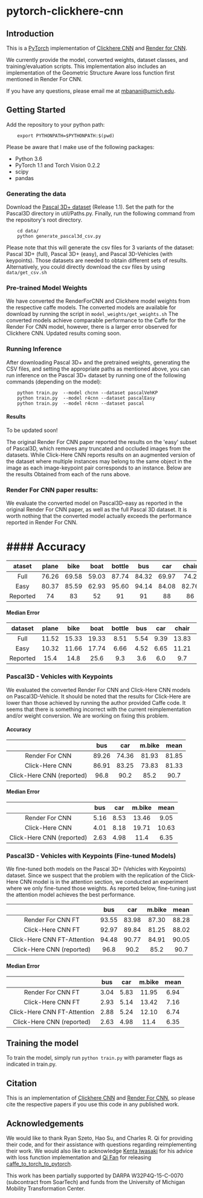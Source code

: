 # pytorch-clickhere-cnn


## Introduction

This is a [PyTorch](http://pytorch.org) implementation of [Clickhere CNN](https://github.com/rszeto/click-here-cnn)
and [Render for CNN](https://github.com/shapenet/RenderForCNN).

We currently provide the model, converted weights, dataset classes, and training/evaluation scripts.
This implementation also includes an implementation of the Geometric Structure Aware loss function first mentioned in Render For CNN.


If you have any questions, please email me at mbanani@umich.edu.

## Getting Started

Add the repository to your python path:

        export PYTHONPATH=$PYTHONPATH:$(pwd)


Please be aware that I make use of the following packages:
- Python 3.6 
- PyTorch 1.1 and Torch Vision 0.2.2
- scipy 
- pandas 

### Generating the data
Download the [Pascal 3D+ dataset](http://cvgl.stanford.edu/projects/pascal3d.html) (Release 1.1).
Set the path for the Pascal3D directory in util/Paths.py. Finally, run the following command from the repository's root directory.

        cd data/
        python generate_pascal3d_csv.py

Please note that this will generate the csv files for 3 variants of the dataset: Pascal 3D+ (full), Pascal 3D+ (easy), and Pascal 3D-Vehicles (with keypoints). Those datasets are needed to obtain different sets of results.
Alternatively, you could directly download the csv files by using `data/get_csv.sh`

### Pre-trained Model Weights

We have converted the RenderForCNN and Clickhere model weights from the respective caffe models.
The converted models are available for download by running the script in `model_weights/get_weights.sh` 
The converted models achieve comparable performance to the Caffe for the Render For CNN
model, however, there is a larger error observed for Clickhere CNN.
Updated results coming soon.

### Running Inference

After downloading Pascal 3D+ and the pretrained weights, generating the CSV files, and setting the appropriate paths as mentioned above,
you can run inference on the Pascal 3D+ dataset by running one of the following commands (depending on the model):

        python train.py  --model chcnn --dataset pascalVehKP  
        python train.py  --model r4cnn --dataset pascalEasy
        python train.py  --model r4cnn --dataset pascal


#### Results

To be updated soon! 

The original Render For CNN paper reported the results on the 'easy' subset of Pascal3D, which removes any truncated and occluded images from the datasets. While Click-Here CNN reports results on an augmented version of the dataset where multiple instances may belong to the same object in the image as each image-keypoint pair corresponds to an instance. Below are the results Obtained from each of the runs above.

### Render For CNN paper results:

We evaluate the converted model on Pascal3D-easy as reported in the original Render For CNN paper,
as well as the full Pascal 3D dataset.
It is worth nothing that the converted model actually exceeds the performance reported in Render For CNN.

# #### Accuracy
ataset    | plane | bike  | boat  | bottle| bus   | car   | chair |d.table| mbike | sofa  | train | tv    | mean  |
|:---------:|:-----:|:-----:|:-----:|:-----:|:-----:|:-----:|:-----:|:-----:|:-----:|:-----:|:-----:|:-----:|:-----:|
| Full      | 76.26 | 69.58 | 59.03 | 87.74 | 84.32 | 69.97 | 74.2  | 66.79 | 77.29 | 82.37 | 75.48 | 81.93 | 75.41 |
| Easy      | 80.37 | 85.59 | 62.93 | 95.60 | 94.14 | 84.08 | 82.76 | 80.95 | 85.30 | 84.61 | 84.08 | 93.26 | 84.47 |
| Reported  | 74    | 83    | 52    | 91    | 91    | 88    | 86    | 73    | 78    | 90    | 86    | 92    | 82    |

#### Median Error
|dataset    | plane | bike  | boat  | bottle| bus   | car   | chair |d.table| mbike | sofa  | train | tv    | mean  |
|:---------:|:-----:|:-----:|:-----:|:-----:|:-----:|:-----:|:-----:|:-----:|:-----:|:-----:|:-----:|:-----:|:-----:|
|Full       | 11.52 | 15.33 | 19.33 | 8.51  | 5.54  | 9.39  | 13.83 | 12.87 | 14.90 | 13.03 | 8.96  | 13.72 | 12.24 |
|Easy       | 10.32 | 11.66 | 17.74 | 6.66  | 4.52  | 6.65  | 11.21 | 9.75  | 13.11 | 9.76  | 5.52  | 11.93 | 9.90  |
|Reported   | 15.4  | 14.8  | 25.6  | 9.3   | 3.6   | 6.0   | 9.7   | 10.8  | 16.7  | 9.5   | 6.1   | 12.6  | 11.7  |



### Pascal3D - Vehicles with Keypoints

We evaluated the converted Render For CNN and Click-Here CNN models on Pascal3D-Vehicle.
It should be noted that the results for Click-Here are lower than those achieved by running the author provided Caffe code.
It seems that there is something incorrect with the current reimplementation and/or weight conversion.
We are working on fixing this problem.

#### Accuracy
|                           |  bus  | car   | m.bike | mean  |
|:-------------------------:|:-----:|:-----:|:------:|:-----:|
| Render For CNN            | 89.26 | 74.36 | 81.93  | 81.85 |
| Click-Here CNN            | 86.91 | 83.25 | 73.83  | 81.33 |
| Click-Here CNN (reported) | 96.8  | 90.2  | 85.2   | 90.7  |

#### Median Error
|                           |  bus  | car   | m.bike | mean  |
|:-------------------------:|:-----:|:-----:|:------:|:-----:|
| Render For CNN            | 5.16  | 8.53  | 13.46  | 9.05  |
| Click-Here CNN            | 4.01  | 8.18  | 19.71  | 10.63 |
| Click-Here CNN (reported) | 2.63  | 4.98  | 11.4   | 6.35  |


### Pascal3D - Vehicles with Keypoints (Fine-tuned Models)

We fine-tuned both models on the Pascal 3D+ (Vehicles with Keypoints) dataset.
Since we suspect that the problem with the replication of the Click-Here CNN model
is in the attention section, we conducted an experiment where we only fine-tuned
those weights. As reported below, fine-tuning just the attention model achieves the best performance.

|                               |  bus  | car   | m.bike | mean  |
|:-----------------------------:|:-----:|:-----:|:------:|:-----:|
| Render For CNN FT             | 93.55 | 83.98 | 87.30  | 88.28 |
| Click-Here CNN FT             | 92.97 | 89.84 | 81.25  | 88.02 |
| Click-Here CNN FT-Attention   | 94.48 | 90.77 | 84.91  | 90.05 |
| Click-Here CNN (reported)     | 96.8  | 90.2  | 85.2   | 90.7  |


#### Median Error

|                               |  bus  | car   | m.bike | mean  |
|:-----------------------------:|:-----:|:-----:|:------:|:-----:|
| Render For CNN FT             | 3.04  | 5.83  | 11.95  | 6.94  |
| Click-Here CNN FT             | 2.93  | 5.14  | 13.42  | 7.16  |
| Click-Here CNN FT-Attention   | 2.88  | 5.24  | 12.10  | 6.74  |
| Click-Here CNN (reported)     | 2.63  | 4.98  | 11.4   | 6.35  |


## Training the model

To train the model, simply run `python train.py` with parameter flags as indicated in train.py.

## Citation

This is an implementation of [Clickhere CNN](https://github.come/rszeto/click-here-cnn) and [Render For CNN](https://github.com/shapenet/RenderForCNN), so please cite the respective papers if you use this code in any published work.

## Acknowledgements

We would like to thank Ryan Szeto, Hao Su, and Charles R. Qi for providing their code, and
for their assistance with questions regarding reimplementing their work. We would also
like to acknowledge [Kenta Iwasaki](https://discuss.pytorch.org/u/dranithix/summary) for
his advice with loss function implementation and [Qi Fan](https://github.com/fanq15) for releasing
[caffe_to_torch_to_pytorch](https://github.com/fanq15/caffe_to_torch_to_pytorch).

This work has been partially supported by DARPA W32P4Q-15-C-0070 (subcontract from SoarTech) and funds from the University of Michigan Mobility Transformation Center.
